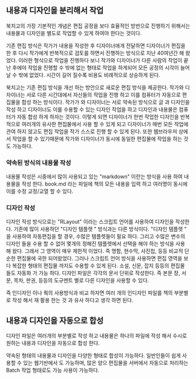 
## 내용과 디자인을 분리해서 작업

북치고의 가장 기본적인 개념은 편집 공정을 보다 효율적인 방번으로 진행하기 위해서는 내용물과 디자인을 별도로 작업할 수 있게 하여야 한다는 것이다.

기존 편집 방식은 작가가 내용을 작성한 후 디자이너애개 전달하면 디자이너가 편집을 한 후 다시 작가에게 반복적으로 검토를 하면서 진행하는 방식으로 지난 40여년간 해 왔었다. 이러한 형식으로 작업을 진행하다 보니 작가와 디자이너가 다른 사람의 작업이 끝난 후에야 작업을 진행할 수 밖에 없는 형태로 작업을 하게되어 모든 공정의 시각이 늘어날 수 밖에 없었다.  시간이 길어 질수록 비용도 비례적으로 상승하게 된다.

북치고는 기존 편집 방식을  개선 하는 방안으로 새로운 편집 방식을 제공한다.
작가와 디자이너는 서로 다른 시간대에서 자신들의 작업을 진행 하고  이를  컴퓨터가 자동으로 편집물을 합성 하는 방식이다. 
작가가 와 디자이너는 서로 약속된 방식으로 글 과 디자인을 작성 하고 디자이너도 이를 수용할 수 있는 디자인 작업을 하고  디자인과 내용물은  컴퓨터가 자동 합성 하게 하자는 것이다. 이렇게 되면 디자이너가 한번 작업한 디자인을 반복적으로 여러개의 유사한 편집물에서 사용 할 수 있게 되고 디자이너가 매번 모든 작업에 관여 하지 않고도 편집 작업을 작가 스스로 진행 할 수 있게 된다.
또한 웹브라우저 상에서 작업을 할  수 있기때문에 작가와 디자이너가 동시에  동일한 편집물에 작업을 하는 것도 가능하다.

### 약속된 방식의 내용물 작성

내용물 작성은  시중에서 많이 사용되고 있는 "markdown" 이란는 방식을 사용 하여 내용물을  작성 한다. book.md 라는 파일에 책의 모든 내용을 입력 하고  여러명이 동시에 이를 수정 교정/교열 할 수 있다. 

### 디자인 작성
디자인 작성 방식으로는 "RLayout" 이라는 스크립트 언어를 사용하여 디자인을 작성한다.
기존에 많이 사용하던 "디자인 템플렛 " 방식과는 다른 방식이다.
"디자인 템플렛 " 을 사용하여 자동편집을 할 경우, 수많은 템플렛들이 필요 하다.
그리고 수많은 변수의 디자인 들을 수용 할 수 없어 몇개의 정해진 템플렛에서 선택을 해야 하는 방식을 사용 해 왔다. 그래서 그 영역이 매우 제한적 이었다. 즉 명함, 현수막, 사진첩, 등등 비교적 단순한 편집물에 국한 되어왔었다.
그러나 스크립트 언어 방식을 사용하면 편집 영역을 보다 복잡한 형태의 편집물 까지도 수용할 수 있게 된다. 소설, 신문, 잡지 등등의 편집물 들도 자동화 가 가능 하다.
디자인 파일은 각각의 문서 단위로 작성한다. 즉 본문 장, 서문, 목차, 판권, 등등의 도규멘트 별로 다른 디자인을 사용할 수 있다. 

즉 인디자인 이나 쿽의 사용방식과 비교 하자면 여러 개의 인디자인 파일를 책의 부분별로 작성 해서 재 활용 한는 것 과 유사 하다고 생각 하면 된다. 

## 내용과 디자인을 자동으로 합성
디자인 파일은 여러개의 부분별로 작성 하고  내용물은 하나의 파일에 작성 해서 수시로 원하는 내용과 디자인을 자동으로 합성 한다.

약속된 형태의 내용물과 디자인을 다양한 형태로 합성이 가능하다. 일반인들이 쉽게 사용할 수 있는 웹기반에서 도 가능하며, 많은 양으 편집물을 서버에서 자동으로 처리하는 Batch 작업 형태로도  가능 사용이 가능하다.


